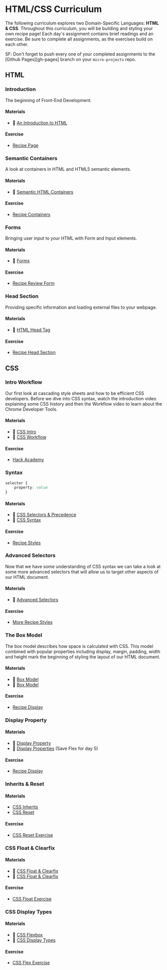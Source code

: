 # HTML/CSS Curriculum

The following curriculum explores two Domain-Specific Languages: **HTML & CSS**.
Throughout this curriculum, you will be building and styling your own recipe
page! Each day's assignment contains brief readings and an exercise. Be sure to
complete all assignments, as the exercises build on each other.

SF: Don't forget to push every one of your completed assignments to the
[Github Pages][gh-pages] branch on your `micro-projects` repo.

## HTML

### Introduction

The beginning of Front-End Development.

#### Materials

+ :book: [An Introduction to HTML][html-intro]

[html-intro]: readings/introduction.md

#### Exercise

+ [Recipe Page][html-intro-exercise]

[html-intro-exercise]: micro-projects/html-introduction

### Semantic Containers

A look at containers in HTML and HTML5 semantic elements.

#### Materials

+ :book: [Semantic HTML Containers][html-containers]

[html-containers]: readings/containers.md

#### Exercise

+ [Recipe Containers][html-containers-exercise]

[html-containers-exercise]: micro-projects/html-containers

### Forms

Bringing user input to your HTML with Form and Input elements.

#### Materials

+ :book: [Forms][html-forms]

[html-forms]: reading/forms.md

#### Exercise

+ [Recipe Review Form][html-forms-exercise]

[html-forms-exercise]: micro-projects/html-forms

### Head Section

Providing specific information and loading external files to your webpage.

#### Materials

+ :book: [HTML Head Tag][html-head]

[html-head]: readings/head_section.md

#### Exercise

+ [Recipe Head Section][html-head-exercise]

[html-head-exercise]: micro-projects/html-head_section

## CSS

### Intro Workflow

Our first look at cascading style sheets and how to be efficient CSS developers.
Before we dive into CSS syntax, watch the introduction video explaining some CSS
history and then the Workflow video to learn about the Chrome Developer Tools.

#### Materials

+ :movie_camera: [CSS Intro][css-intro]
+ :movie_camera: [CSS Workflow][css-workflow]

[css-intro]: https://vimeo.com/album/3732382/video/151188850
[css-workflow]: https://vimeo.com/168826664

#### Exercise

+ [Hack Academy][css-intro-exercise]

[css-intro-exercise]: micro-projects/css_intro

### Syntax

```css
selector {
    property: value
}
```

#### Materials

+ :book: [CSS Selectors & Precedence][css-selectors]
+ :movie_camera: [CSS Syntax][css-syntax]

[css-selectors]: readings/css_selectors_precedence.md
[css-syntax]: https://vimeo.com/album/3732382/video/151185331

#### Exercise

+ [Recipe Styles][css-syntax-exercise]

[css-syntax-exercise]: micro-projects/css_syntax

### Advanced Selectors

Now that we have some understanding of CSS syntax we can take a look at some more advanced selectors that will allow us to target other aspects of our HTML document.

#### Materials

+ :book: [Advanced Selectors][css-adv-selectors]

[css-adv-selectors]: readings/advanced_selectors.md

#### Exercise

+ [More Recipe Styles][css-adv-selectors-exercise]

[css-adv-selectors-exercise]: micro-projects/advanced_selectors

### The Box Model

The box model describes how space is calculated with CSS. This model combined with popular properties including display, margin, padding, width and height mark the beginning of styling the layout of our HTML document.

#### Materials

+ :movie_camera: [Box Model][css-box]
+ :book: [Box Model][css-box-reading]

[css-box]: https://vimeo.com/album/3732382/video/151190177
[css-box-reading]: readings/box_model.md

#### Exercise

+ [Recipe Display][css-box-exercise]

[css-box-exercise]: micro-projects/display_box_model

### Display Property

#### Materials
+ :movie_camera: [Display Property][css-display-video]
+ :book: [Display Properties][css-display-reading] (Save Flex for day 5)

[css-display-video]: https://vimeo.com/album/3732382/video/151190176
[css-display-reading]: readings/display.md

#### Exercise
+ [Recipe Display][css-display-exercise]

[css-display-exercise]: micro-projects/display_box_model

### Inherits & Reset

#### Materials
+ [CSS Inherits][css-inherits]
+ [CSS Reset][css-reset]

[css-reset]: https://vimeo.com/album/3732382/video/151190181
[css-inherits]: https://vimeo.com/album/3732382/video/151190179

#### Exercise
+ [CSS Reset Exercise][css-reset-exercise]

[css-reset-exercise]: micro-projects/css_reset

### CSS Float & Clearfix

#### Materials
+ :movie_camera: [CSS Float & Clearfix][css-float-video]
+ :book: [CSS Float & Clearfix][css-float]

[css-float-video]: https://vimeo.com/album/3732382/video/151190182
[css-float]: readings/floats_clear_fix.md

#### Exercise
+ [CSS Float Exercise][css-float-exercise]

[css-float-exercise]: micro-projects/float

### CSS Display Types

#### Materials
+ :movie_camera: [CSS Flexbox][css-flex-video]
+ :book: [CSS Display Types][css-display-types]

[css-flex-video]: https://vimeo.com/170512344
[css-display-types]: readings/display.md

#### Exercise
+ [CSS Flex Exercise][css-flex-exercise]

[css-flex-exercise]: micro-projects/flex  
